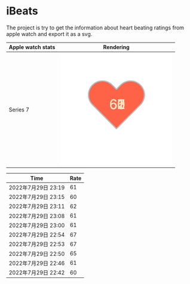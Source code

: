 # iBeats
The project is try to get the information about heart beating ratings from apple watch and export it as a svg.

| Apple watch stats | Rendering|
|--|--|
|Series 7 | ![](https://raw.githubusercontent.com/underwindfall/iBeats/main/files/heart.svg)|

<!--START_SECTION:my_heart_rate-->
| Time | Rate | 
 | ---- | ---- | 
| 2022年7月29日 23:19 | 61 |
| 2022年7月29日 23:15 | 60 |
| 2022年7月29日 23:11 | 62 |
| 2022年7月29日 23:08 | 61 |
| 2022年7月29日 23:00 | 61 |
| 2022年7月29日 22:54 | 67 |
| 2022年7月29日 22:53 | 67 |
| 2022年7月29日 22:50 | 65 |
| 2022年7月29日 22:46 | 61 |
| 2022年7月29日 22:42 | 60 |

<!--END_SECTION:my_heart_rate-->


